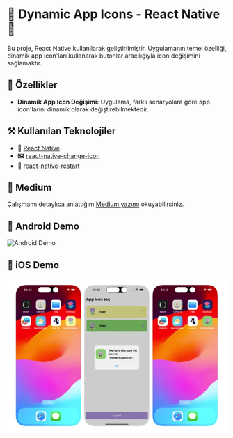 # 🌟 Dynamic App Icons - React Native 🚀

Bu proje, React Native kullanılarak geliştirilmiştir. Uygulamanın temel özelliği, dinamik app icon'ları kullanarak butonlar aracılığıyla icon değişimini sağlamaktır.

## 🎉 Özellikler

- **Dinamik App Icon Değişimi:** Uygulama, farklı senaryolara göre app icon'larını dinamik olarak değiştirebilmektedir.

## ⚒️ Kullanılan Teknolojiler
- 📱 [React Native](https://reactnative.dev/)
- 🖼 [react-native-change-icon](https://github.com/skb1129/react-native-change-icon)
- 🔄 [react-native-restart](https://github.com/avishayil/react-native-restart)

## 📝 Medium

Çalışmamı detaylıca anlattığım [Medium yazımı](https://medium.com/@zehratok/react-nativede-dinamik-app-icon-kullan%C4%B1m%C4%B1-bd049c771508) okuyabilirsiniz.

## 📱 Android Demo

![Android Demo](https://raw.githubusercontent.com/zehratok/DynamicAppIcon/main/src/assets/demo/DynamicAppIcon-Android.gif)

## 🍏 iOS Demo

![iOS Demo](https://raw.githubusercontent.com/zehratok/DynamicAppIcon/main/src/assets/demo/DynamicAppIcon-iOS.webp)

